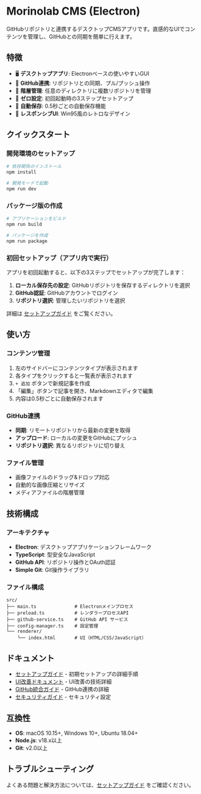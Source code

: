 # Morinolab CMS (Electron)

GitHubリポジトリと連携するデスクトップCMSアプリです。直感的なUIでコンテンツを管理し、GitHubとの同期を簡単に行えます。

## 特徴

- 🖥️ **デスクトップアプリ**: Electronベースの使いやすいGUI
- 🔄 **GitHub連携**: リポジトリとの同期、プル/プッシュ操作
- 📁 **階層管理**: 任意のディレクトリに複数リポジトリを管理
- 🔧 **ゼロ設定**: 初回起動時の3ステップセットアップ
- 💾 **自動保存**: 0.5秒ごとの自動保存機能
- 🎨 **レスポンシブUI**: Win95風のレトロなデザイン

## クイックスタート

### 開発環境のセットアップ

```bash
# 依存関係のインストール
npm install

# 開発モードで起動
npm run dev
```

### パッケージ版の作成

```bash
# アプリケーションをビルド
npm run build

# パッケージを作成
npm run package
```

### 初回セットアップ（アプリ内で実行）

アプリを初回起動すると、以下の3ステップでセットアップが完了します：

1. **ローカル保存先の設定**: GitHubリポジトリを保存するディレクトリを選択
2. **GitHub認証**: GitHubアカウントでログイン
3. **リポジトリ選択**: 管理したいリポジトリを選択

詳細は [セットアップガイド](docs/SETUP_GUIDE.md) をご覧ください。

## 使い方

### コンテンツ管理
1. 左のサイドバーにコンテンツタイプが表示されます
2. 各タイプをクリックすると一覧表が表示されます
3. `+ 追加` ボタンで新規記事を作成
4. 「編集」ボタンで記事を開き、Markdownエディタで編集
5. 内容は0.5秒ごとに自動保存されます

### GitHub連携
- **同期**: リモートリポジトリから最新の変更を取得
- **アップロード**: ローカルの変更をGitHubにプッシュ
- **リポジトリ選択**: 異なるリポジトリに切り替え

### ファイル管理
- 画像ファイルのドラッグ&ドロップ対応
- 自動的な画像圧縮とリサイズ
- メディアファイルの階層管理

## 技術構成

### アーキテクチャ
- **Electron**: デスクトップアプリケーションフレームワーク
- **TypeScript**: 型安全なJavaScript
- **GitHub API**: リポジトリ操作とOAuth認証
- **Simple Git**: Git操作ライブラリ

### ファイル構成
```
src/
├── main.ts              # Electronメインプロセス
├── preload.ts           # レンダラープロセスAPI
├── github-service.ts    # GitHub API サービス
├── config-manager.ts    # 設定管理
└── renderer/
    └── index.html       # UI（HTML/CSS/JavaScript）
```

## ドキュメント

- [セットアップガイド](docs/SETUP_GUIDE.md) - 初期セットアップの詳細手順
- [UI改善ドキュメント](docs/UI_IMPROVEMENTS.md) - UI改善の技術詳細
- [GitHub統合ガイド](docs/GITHUB_INTEGRATION.md) - GitHub連携の詳細
- [セキュリティガイド](docs/SECURITY_GUIDE.md) - セキュリティ設定

## 互換性

- **OS**: macOS 10.15+, Windows 10+, Ubuntu 18.04+
- **Node.js**: v18.x以上
- **Git**: v2.0以上

## トラブルシューティング

よくある問題と解決方法については、[セットアップガイド](docs/SETUP_GUIDE.md#トラブルシューティング) をご確認ください。 